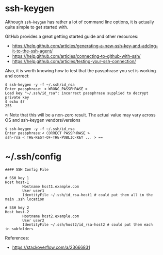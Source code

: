 # ssh-keygen

Although `ssh-keygen` has rather a lot of command line options, it is actually quite simple to get started with.

GitHub provides a great getting started guide and other resources: 
  * https://help.github.com/articles/generating-a-new-ssh-key-and-adding-it-to-the-ssh-agent/
  * https://help.github.com/articles/connecting-to-github-with-ssh/
  * https://help.github.com/articles/testing-your-ssh-connection/
  
Also, it is worth knowing how to test that the passphrase you set is working and correct:

```
$ ssh-keygen -y -f ~/.ssh/id_rsa
Enter passphrase: < WRONG_PASSPHRASE >
Load key "~/.ssh/id_rsa": incorrect passphrase supplied to decrypt private key
$ echo $?
255
```

&#x2196; Note that this will be a non-zero result.  The actual value may vary across OS and ssh-keygen vendors/versions

```
$ ssh-keygen -y -f ~/.ssh/id_rsa
Enter passphrase:< CORRECT_PASSPHRASE >
ssh-rsa < THE-REST-OF-THE-PUBLIC-KEY ... > ==
```

# ~/.ssh/config

```
#### SSH Config File

# SSH key 1
Host host-1
        Hostname host1.example.com
        User user1
        IdentityFile ~/.ssh/id_rsa-host1 # could put them all in the main .ssh location

# SSH key 2
Host host-2
        Hostname host2.example.com
        User user2
        IdentityFile ~/.ssh/host2/id_rsa-host2 # could put them each in subfolders
```

References:
* https://stackoverflow.com/a/23666831
